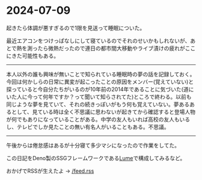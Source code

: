 # 2024-07-09

起きたら体調が悪すぎるので1限を見送って睡眠についた。

最近エアコンをつけっぱなしにして寝ているのでそれのせいかもしれないが、あとで熱を測ったら微熱だったので連日の都市間大移動やライブ漬けの疲れがここにきた可能性もある。

---

本人以外の誰も興味が無いことで知られている睡眠時の夢の話を記録しておく。今回は何かしらの日常に異変が起こったことの原因をメンバー(覚えていない)と探っていると今自分たちがいるのが10年前の2014年であることに気づいた(道にいた人に今って何年ですか？って聞いて知らされてた)ところで終わる。以前も同じような夢を見ていて、それの続きっぽいがもう何も覚えていない。夢あるあるとして、見ている時は全く不思議に思わないが起きてから確認すると登場人物が何でもありになっていることがある。中学の友人もいれば高校の友人もいるし、テレビでしか見たことの無い有名人がいることもある。不思議。

---

午後からは倦怠感はあるが十分寝て多少マシになったので作業をしてた。

この日記をDeno製のSSGフレームワークである[Lume](https://lume.land/)で構成してみるなど。

おかげでRSSが生えたよ → [/feed.rss](/feed.rss)

